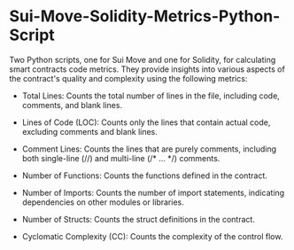 # Sui-Move-Solidity-Metrics-Python-Script
Two Python scripts, one for Sui Move and one for Solidity, for calculating smart contracts code metrics. They provide insights into various aspects of the contract's quality and complexity using the following metrics:
- Total Lines: Counts the total number of lines in the file, including code, comments, and blank lines.
  
- Lines of Code (LOC): Counts only the lines that contain actual code, excluding comments and blank lines.
  
- Comment Lines: Counts the lines that are purely comments, including both single-line (//) and multi-line (/* ... */) comments.
  
- Number of Functions: Counts the functions defined in the contract.
  
- Number of Imports: Counts the number of import statements, indicating dependencies on other modules or libraries.
  
- Number of Structs: Counts the struct definitions in the contract.

- Cyclomatic Complexity (CC): Counts the complexity of the control flow.


